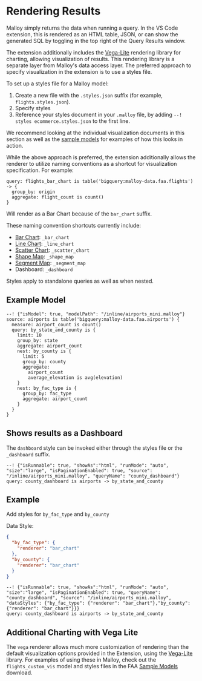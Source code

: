 # Rendering Results

Malloy simply returns the data when running a query.  In the VS Code extension, this is rendered as an HTML table, JSON, or can show the generated SQL by  toggling in the top right of the Query Results window.

The extension additionally includes the [Vega-Lite](https://vega.github.io/vega-lite/) rendering library for charting, allowing visualization of results. This rendering library is a separate layer from Malloy's data access layer. The preferred approach to specify visualization in the extension is to use a styles file.

To set up a styles file for a Malloy model:
1. Create a new file with the `.styles.json` suffix (for example, `flights.styles.json`).
2. Specify styles
3. Reference your styles document in your `.malloy` file, by adding `--! styles ecommerce.styles.json` to the first line.

We recommend looking at the individual visualization documents in this section as well as the [sample models](/documentation/samples.html) for examples of how this looks in action.

While the above approach is preferred, the extension additionally allows the renderer to utilize naming conventions as a shortcut for visualization specification. For example:

```
query: flights_bar_chart is table('bigquery:malloy-data.faa.flights') -> {
  group_by: origin
  aggregate: flight_count is count()
}
```

Will render as a Bar Chart because of the `bar_chart` suffix.

These naming convention shortcuts currently include:
* [Bar Chart](/documentation/visualizations/bar_charts.html): `_bar_chart`
* [Line Chart](/documentation/visualizations/charts_line_chart.html): `_line_chart`
* [Scatter Chart](/documentation/visualizations/scatter_charts.html): `_scatter_chart`
* [Shape Map](/documentation/visualizations/shape_maps.html): `_shape_map`
* [Segment Map](/documentation/visualizations/segment_maps.html): `_segment_map`
* Dashboard: `_dashboard`

Styles apply to standalone queries as well as when nested.


## Example Model

```malloy
--! {"isModel": true, "modelPath": "/inline/airports_mini.malloy"}
source: airports is table('bigquery:malloy-data.faa.airports') {
  measure: airport_count is count()
  query: by_state_and_county is {
    limit: 10
    group_by: state
    aggregate: airport_count
    nest: by_county is {
      limit: 5
      group_by: county
      aggregate:
        airport_count
        average_elevation is avg(elevation)
    }
    nest: by_fac_type is {
      group_by: fac_type
      aggregate: airport_count
    }
  }
}
```


## Shows results as a Dashboard
The `dashboard` style can be invoked either through the styles file or the `_dashboard` suffix.

```malloy
--! {"isRunnable": true, "showAs":"html", "runMode": "auto", "size":"large", "isPaginationEnabled": true, "source": "/inline/airports_mini.malloy", "queryName": "county_dashboard"}
query: county_dashboard is airports -> by_state_and_county
```

## Example
Add styles for `by_fac_type` and `by_county`

Data Style:
```json
{
  "by_fac_type": {
    "renderer": "bar_chart"
  },
  "by_county": {
    "renderer": "bar_chart"
  }
}
```

```malloy
--! {"isRunnable": true, "showAs":"html", "runMode": "auto", "size":"large", "isPaginationEnabled": true, "queryName": "county_dashboard", "source": "/inline/airports_mini.malloy", "dataStyles": {"by_fac_type": {"renderer": "bar_chart"},"by_county": {"renderer": "bar_chart"}}}
query: county_dashboard is airports -> by_state_and_county
```

## Additional Charting with Vega Lite
The `vega` renderer allows much more customization of rendering than the default visualization options provided in the Extension, using the [Vega-Lite](https://vega.github.io/vega-lite/) library. For examples of using these in Malloy, check out the `flights_custom_vis` model and styles files in the FAA [Sample Models](/documentation/samples.html) download.
